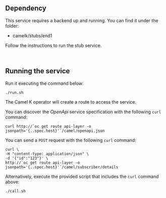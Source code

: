 
## Dependency
This service requires a backend up and running. You can find it under the folder:
 - camelk/stubs/end1

Follow the instructions to run the stub service.

</br>

## Running the service

Run it executing the command below:

```
./run.sh
```

The Camel K operator will create a route to access the service.

You can discover the *OpenApi* service specification with the following `curl` command:

```
curl http://`oc get route api-layer -o jsonpath='{..spec.host}'`/camel/openapi.json
```

You can send a `POST` request with the following `curl` command:

```
curl \
-H "content-type: application/json" \
-d '{"id":"123"}' \
http://`oc get route api-layer -o jsonpath='{..spec.host}'`/camel/subscriber/details
```

Alternatively, execute the provided script that includes the `curl` command above:

```
./call.sh
```
